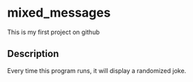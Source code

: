 # mixed_messages
This is my first project on github

## Description
Every time this program runs, it will display a randomized joke.
